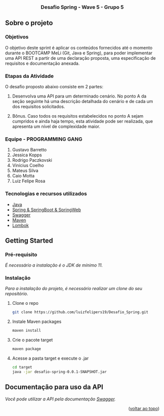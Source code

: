 <div id="top"></div>
<!--
*** Thanks for checking out the Best-README-Template. If you have a suggestion
*** that would make this better, please fork the repo and create a pull request
*** or simply open an issue with the tag "enhancement".
*** Don't forget to give the project a star!
*** Thanks again! Now go create something AMAZING! :D
-->



<!-- PROJECT SHIELDS -->
<!--
*** I'm using markdown "reference style" links for readability.
*** Reference links are enclosed in brackets [ ] instead of parentheses ( ).
*** See the bottom of this document for the declaration of the reference variables
*** for contributors-url, forks-url, etc. This is an optional, concise syntax you may use.
*** https://www.markdownguide.org/basic-syntax/#reference-style-links
-->

<!-- PROJECT LOGO -->
<br />
<div align="center">
  <h3 align="center">Desafio Spring - Wave 5 - Grupo 5</h3>
</div>


<!-- ABOUT THE PROJECT -->
## Sobre o projeto
### Objetivos
O objetivo deste sprint é aplicar os conteúdos fornecidos até o momento durante o BOOTCAMP MeLi (Git, Java e Spring), para poder implementar uma API REST a partir de uma declaração proposta, uma especificação de requisitos e documentação anexada.

### Etapas da Atividade
O desafio proposto abaixo consiste em 2 partes:
1.  Desenvolva uma API para um determinado cenário. No ponto A da seção seguinte há uma descrição detalhada do cenário e de cada um dos requisitos solicitados.

2.  Bônus. Caso todos os requisitos estabelecidos no ponto A sejam cumpridos e ainda haja tempo, esta atividade pode ser realizada, que apresenta um nível de complexidade maior.

### Equipe - PROGRAMMING GANG
1. Gustavo Barretto
2. Jessica Kopps
3. Rodrigo Paczkovski
4. Vinícius Coelho
5. Mateus Silva
6. Caio Motta
7. Luiz Felipe Rosa

### Tecnologias e recursos utilizados

* [Java](https://www.java.com/pt-BR/)
* [Spring & SpringBoot & SpringWeb](https://spring.io/)
* [Swagger](https://swagger.io/)
* [Maven](https://maven.apache.org/)
* [Lombok](https://projectlombok.org/)

<!-- GETTING STARTED -->
## Getting Started
### Pré-requisito
_É necessário a instalação é o JDK de mínimo 11._

### Instalação

_Para a instalação do projeto, é necessário realizar um clone do seu repositório._


1. Clone o repo
   ```sh
   git clone https://github.com/luizfelipers19/Desafio_Spring.git
   ```
2. Instale Maven packages
   ```sh
   maven install
   ```
3. Crie o pacote target
   ```sh
   maven package
   ```
4. Acesse a pasta target e execute o .jar
    ```sh
    cd target
    java -jar desafio-spring-0.0.1-SNAPSHOT.jar
    ```

<!-- USAGE EXAMPLES -->
## Documentação para uso da API

_Você pode utilizar a API pela documentação [Swagger](http://localhost:8080/swagger-ui.html)._

<p align="right">(<a href="#top">voltar ao topo</a>)</p>